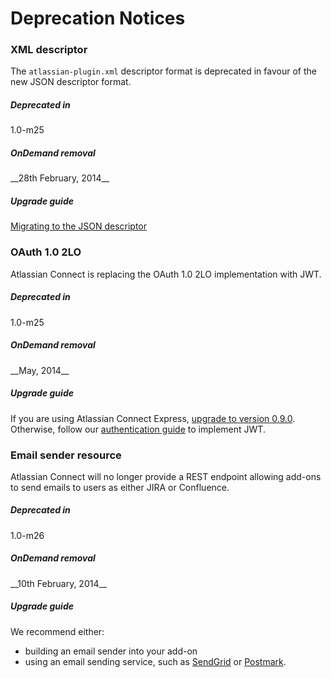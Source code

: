 # Deprecation Notices

### XML descriptor

The `atlassian-plugin.xml` descriptor format is deprecated in favour of the new JSON descriptor format.

<div class="ac-deprecations">
<div class="aui-group">
    <div class="aui-item ac-property-key">
        <h5>Deprecated in</h5>
    </div>
    <div class="aui-item">
        <span class="aui-lozenge">1.0-m25</span>
    </div>
</div>
<div class="aui-group">
    <div class="aui-item ac-property-key">
        <h5>OnDemand removal</h5>
    </div>
    <div class="aui-item">
        __28th February, 2014__
    </div>
</div>
<div class="aui-group">
    <div class="aui-item ac-property-key">
        <h5>Upgrade guide</h5>
    </div>
    <div class="aui-item">
        <a href="../guides/migrating-from-xml-to-json-descriptor.html">Migrating to the JSON descriptor</a>
    </div>
</div>
</div>

### OAuth 1.0 2LO

Atlassian Connect is replacing the OAuth 1.0 2LO implementation with JWT.

<div class="ac-deprecations">
<div class="aui-group">
    <div class="aui-item ac-property-key">
        <h5>Deprecated in</h5>
    </div>
    <div class="aui-item">
        <span class="aui-lozenge">1.0-m25</span>
    </div>
</div>
<div class="aui-group">
    <div class="aui-item ac-property-key">
        <h5>OnDemand removal</h5>
    </div>
    <div class="aui-item">
        __May, 2014__
    </div>
</div>
<div class="aui-group">
    <div class="aui-item ac-property-key">
        <h5>Upgrade guide</h5>
    </div>
    <div class="aui-item">
        If you are using Atlassian Connect Express, <a href="../guides/upgrade-ace.html">upgrade to version 0.9.0</a>.<br>
        Otherwise, follow our <a href="./authentication.html">authentication guide</a> to implement JWT.
    </div>
</div>
</div>

### Email sender resource

Atlassian Connect will no longer provide a REST endpoint allowing add-ons to send emails to users as either JIRA or Confluence.

<div class="ac-deprecations">
<div class="aui-group">
    <div class="aui-item ac-property-key">
        <h5>Deprecated in</h5>
    </div>
    <div class="aui-item">
        <span class="aui-lozenge">1.0-m26</span>
    </div>
</div>
<div class="aui-group">
    <div class="aui-item ac-property-key">
        <h5>OnDemand removal</h5>
    </div>
    <div class="aui-item">
        __10th February, 2014__
    </div>
</div>
<div class="aui-group">
    <div class="aui-item ac-property-key">
        <h5>Upgrade guide</h5>
    </div>
    <div class="aui-item">
        We recommend either:
        <ul>
            <li>building an email sender into your add-on</li>
            <li>using an email sending service, such as <a href="https://devcenter.heroku.com/articles/sendgrid" target="_blank">SendGrid</a>
                or <a href="https://addons.heroku.com/postmark" target="_blank">Postmark</a>.</li>
        </ul>
    </div>
</div>
</div>
